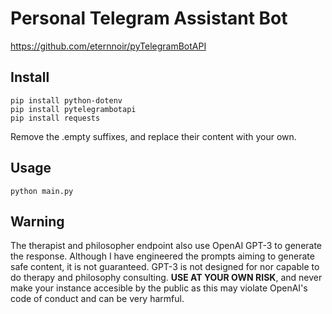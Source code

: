 # Personal Telegram Assistant Bot
https://github.com/eternnoir/pyTelegramBotAPI
## Install
    pip install python-dotenv
    pip install pytelegrambotapi
    pip install requests

Remove the .empty suffixes, and replace their content with your own. 

## Usage
    python main.py
 
## Warning
The therapist and philosopher endpoint also use OpenAI GPT-3 to generate the response. Although I have engineered the prompts aiming to generate safe content, it is not guaranteed. GPT-3 is not designed for nor capable to do therapy and philosophy consulting. **USE AT YOUR OWN RISK**, and never make your instance accesible by the public as this may violate OpenAI's code of conduct and can be very harmful.
